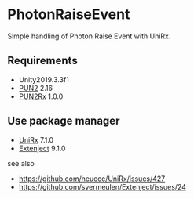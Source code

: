 # PhotonRaiseEvent

Simple handling of Photon Raise Event with UniRx.

## Requirements

- Unity2019.3.3f1
- [PUN2](https://assetstore.unity.com/packages/tools/network/pun-2-free-119922) 2.16
- [PUN2Rx](https://github.com/nekomimi-daimao/PUN2Rx/releases/tag/1.0.0) 1.0.0

## Use package manager

- [UniRx](https://assetstore.unity.com/packages/tools/integration/unirx-reactive-extensions-for-unity-17276) 7.1.0
- [Extenject](https://assetstore.unity.com/packages/tools/utilities/extenject-dependency-injection-ioc-157735) 9.1.0

see also
- https://github.com/neuecc/UniRx/issues/427
- https://github.com/svermeulen/Extenject/issues/24
